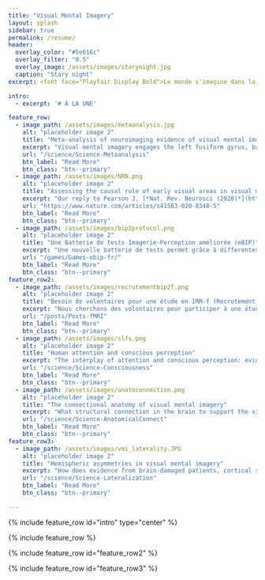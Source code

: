 ```yaml
---
title: "Visual Mental Imagery"
layout: splash
sidebar: true
permalink: /resume/
header:
  overlay_color: "#5e616c"
  overlay_filter: "0.5"
  overlay_image: /assets/images/starynight.jpg
  caption: "Stary night"
excerpt: <font face="Playfair Display Bold">Le monde s'imagine dans la rêverie humaine.</font>

intro: 
  - excerpt: '# À LA UNE'

feature_row:
  - image_path: /assets/images/metaanalysis.jpg
    alt: "placeholder image 2"
    title: "Meta-analysis of neuroimaging evidence of visual mental imagery"
    excerpt: "Visual mental imagery engages the left fusiform gyrus, but not the early visual cortex."
    url: "/science/Science-Metaanalysis"
    btn_label: "Read More"
    btn_class: "btn--primary"
  - image_path: /assets/images/NRN.png
    alt: "placeholder image 2"
    title: "Assessing the causal role of early visual areas in visual mental imagery"
    excerpt: "Our reply to Pearson J. [*Nat. Rev. Neurosci (2020)*](https://doi.org/10.1038/s41583-020-0349-4)"
    url: "https://www.nature.com/articles/s41583-020-0348-5"
    btn_label: "Read More"
    btn_class: "btn--primary"
  - image_path: /assets/images/bip2protocol.png
    alt: "placeholder image 2"
    title: "Une Batterie de tests Imagerie-Perception améliorée (eBIP)"
    excerpt: "Une nouvelle batterie de tests permet grâce à differentes variables (perception, imagerie,vivacité) d’évaluer votre capacité à générer des images mentales."
    url: "/games/Games-ebip-fr/"
    btn_label: "Read More"
    btn_class: "btn--primary"
feature_row2:
  - image_path: /assets/images/recrutementbip2f.png
    alt: "placeholder image 2"
    title: "Besoin de volontaires pour une étude en IRM-f (Recrutement terminé)"
    excerpt: "Nous cherchons des volontaires pour participer à une étude scientifique sur l’imagination humaine."
    url: "/posts/Posts-fMRI"
    btn_label: "Read More"
    btn_class: "btn--primary"
  - image_path: /assets/images/slfs.png
    alt: "placeholder image 2"
    title: "Human attention and conscious perception"
    excerpt: "The interplay of attention and conscious perception: evidence from humann intracerebrain recordings and computational modeling"
    url: "/science/Science-Consciousness"
    btn_label: "Read More"
    btn_class: "btn--primary"
  - image_path: /assets/images/anatoconnection.png
    alt: "placeholder image 2"
    title: "The connectional anatomy of visual mental imagery"
    excerpt: "What structural connection in the brain to support the visual mental imagery?"
    url: "/science/Science-AnatomicalConnect"
    btn_label: "Read More"
    btn_class: "btn--primary"
feature_row3:
  - image_path: /assets/images/vmi_laterality.JPG
    alt: "placeholder image 2"
    title: "Hemispheric asymmetries in visual mental imagery"
    excerpt: "How does evidence from brain-damaged patients, cortical stimulation and neuroimaging tell us about the brain laterality of visual imagery?"
    url: "/science/Science-Lateralization"
    btn_label: "Read More"
    btn_class: "btn--primary"

---
```


{% include feature_row id="intro" type="center" %}

{% include feature_row %}

{% include feature_row id="feature_row2" %}

{% include feature_row id="feature_row3" %}
